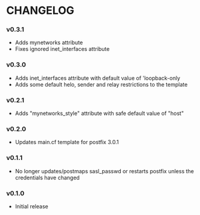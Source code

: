 CHANGELOG
=========

### v0.3.1
- Adds mynetworks attribute
- Fixes ignored inet_interfaces attribute

### v0.3.0
- Adds inet_interfaces attribute with default value of 'loopback-only
- Adds some default helo, sender and relay restrictions to the template

### v0.2.1
- Adds "mynetworks_style" attribute with safe default value of "host"

### v0.2.0
- Updates main.cf template for postfix 3.0.1

### v0.1.1
- No longer updates/postmaps sasl_passwd or restarts postfix unless the credentials have changed

### v0.1.0
- Initial release
